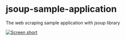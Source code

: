 jsoup-sample-application
========================

The web scraping sample application with jsoup library

[![Screen short](https://raw.github.com/javadev/jsoup-sample-application/master/jsoup-sample.png)](https://github.com/javadev/jsoup-sample-application/)
